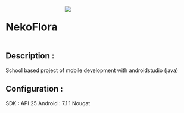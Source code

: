 <div style="display: flex;">
    <h1>NekoFlora</h1>
    <img src="https://skillicons.dev/icons?i=androidstudio,java,figma" id="skills" style="margin-left: 20px;">
</div>

## Description :
School based project of mobile development with androidstudio (java)

## Configuration : 
SDK : API 25
Android : 7.1.1 Nougat
